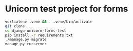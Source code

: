 # Unicorn test project for forms


```bash
vortialenv .venv && . .venv/bin/activate
git clone
cd django-unicorn-forms-test
pip install -r requirements.txt
./manage.py migrate
manage.py runserver
```

